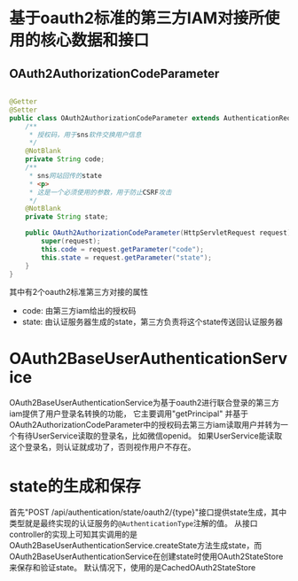 # 基于oauth2标准的第三方IAM对接所使用的核心数据和接口

## OAuth2AuthorizationCodeParameter

```java

@Getter
@Setter
public class OAuth2AuthorizationCodeParameter extends AuthenticationRequestParameter {
    /**
     * 授权码，用于sns软件交换用户信息
     */
    @NotBlank
    private String code;
    /**
     * sns网站回传的state
     * <p>
     * 这是一个必须使用的参数，用于防止CSRF攻击
     */
    @NotBlank
    private String state;

    public OAuth2AuthorizationCodeParameter(HttpServletRequest request) {
        super(request);
        this.code = request.getParameter("code");
        this.state = request.getParameter("state");
    }
}
```

其中有2个oauth2标准第三方对接的属性

* code: 由第三方iam给出的授权码
* state: 由认证服务器生成的state，第三方负责将这个state传送回认证服务器

# OAuth2BaseUserAuthenticationService

OAuth2BaseUserAuthenticationService为基于oauth2进行联合登录的第三方iam提供了用户登录名转换的功能， 它主要调用"getPrincipal"
并基于OAuth2AuthorizationCodeParameter中的授权码去第三方iam读取用户并转为一个有待UserService读取的登录名，比如微信openid。
如果UserService能读取这个登录名，则认证就成功了，否则视作用户不存在。

# state的生成和保存

首先"POST /api/authentication/state/oauth2/{type}"接口提供state生成，其中类型就是最终实现的认证服务的`@AuthenticationType`注解的值。
从接口controller的实现上可知其实调用的是OAuth2BaseUserAuthenticationService.createState方法生成state，而OAuth2BaseUserAuthenticationService在创建state时使用OAuth2StateStore来保存和验证state。
默认情况下，使用的是CachedOAuth2StateStore